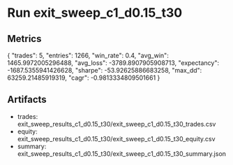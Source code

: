 # Run exit_sweep_c1_d0.15_t30

## Metrics
{
  "trades": 5,
  "entries": 1266,
  "win_rate": 0.4,
  "avg_win": 1465.9972005296488,
  "avg_loss": -3789.8907905908713,
  "expectancy": -1687.5355941426628,
  "sharpe": -53.92625886683258,
  "max_dd": 63259.21485919319,
  "cagr": -0.9813334809501661
}

## Artifacts
- trades: exit_sweep_results_c1_d0.15_t30/exit_sweep_c1_d0.15_t30_trades.csv
- equity: exit_sweep_results_c1_d0.15_t30/exit_sweep_c1_d0.15_t30_equity.csv
- summary: exit_sweep_results_c1_d0.15_t30/exit_sweep_c1_d0.15_t30_summary.json